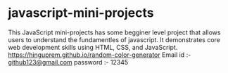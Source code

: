 # javascript-mini-projects
This JavaScript mini-projects has some begginer level project that allows users to understand the fundamentles of javascript. It demonstrates core web development skills using HTML, CSS, and JavaScript.
https://hinguprem.github.io/random-color-generator
Email id :- github123@gmail.com
password :- 12345
